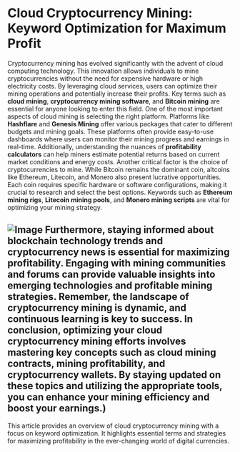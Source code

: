 # Cloud Cryptocurrency Mining: Keyword Optimization for Maximum Profit
Cryptocurrency mining has evolved significantly with the advent of cloud computing technology. This innovation allows individuals to mine cryptocurrencies without the need for expensive hardware or high electricity costs. By leveraging cloud services, users can optimize their mining operations and potentially increase their profits. Key terms such as **cloud mining**, **cryptocurrency mining software**, and **Bitcoin mining** are essential for anyone looking to enter this field.
One of the most important aspects of cloud mining is selecting the right platform. Platforms like **Hashflare** and **Genesis Mining** offer various packages that cater to different budgets and mining goals. These platforms often provide easy-to-use dashboards where users can monitor their mining progress and earnings in real-time. Additionally, understanding the nuances of **profitability calculators** can help miners estimate potential returns based on current market conditions and energy costs.
Another critical factor is the choice of cryptocurrencies to mine. While Bitcoin remains the dominant coin, altcoins like Ethereum, Litecoin, and Monero also present lucrative opportunities. Each coin requires specific hardware or software configurations, making it crucial to research and select the best options. Keywords such as **Ethereum mining rigs**, **Litecoin mining pools**, and **Monero mining scripts** are vital for optimizing your mining strategy.

![Image](https://github.com/user-attachments/assets/4a25d116-2220-4385-b08e-f287af8fcbc4)
Furthermore, staying informed about **blockchain technology trends** and **cryptocurrency news** is essential for maximizing profitability. Engaging with mining communities and forums can provide valuable insights into emerging technologies and profitable mining strategies. Remember, the landscape of cryptocurrency mining is dynamic, and continuous learning is key to success.
In conclusion, optimizing your cloud cryptocurrency mining efforts involves mastering key concepts such as **cloud mining contracts**, **mining profitability**, and **cryptocurrency wallets**. By staying updated on these topics and utilizing the appropriate tools, you can enhance your mining efficiency and boost your earnings.)
---
This article provides an overview of cloud cryptocurrency mining with a focus on keyword optimization. It highlights essential terms and strategies for maximizing profitability in the ever-changing world of digital currencies.
